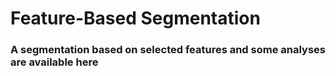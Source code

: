# Feature-Based Segmentation
### A segmentation based on selected features and some analyses are available here
